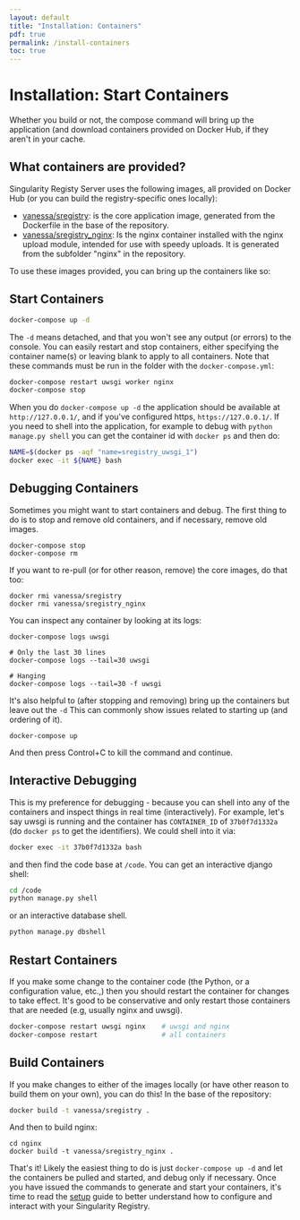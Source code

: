 ```yaml
---
layout: default
title: "Installation: Containers"
pdf: true
permalink: /install-containers
toc: true
---
```


# Installation: Start Containers

Whether you build or not, the compose command will bring up the application (and download containers provided on Docker Hub, if they aren't in your cache.

## What containers are provided?

Singularity Registy Server uses the following images, all provided on Docker Hub (or you can build the registry-specific ones
locally):

 - [vanessa/sregistry](https://hub.docker.com/r/vanessa/sregistry): is the core application image, generated from the Dockerfile in the base of the repository.
 - [vanessa/sregistry_nginx](https://hub.docker.com/r/vanessa/sregistry_nginx/): Is the nginx container installed with the nginx upload module, intended for use with speedy uploads. It is generated from the subfolder "nginx" in the repository.

To use these images provided, you can bring up the containers like so:

## Start Containers

```bash
docker-compose up -d
```

The `-d` means detached, and that you won't see any output (or errors) to the console. You can easily restart and stop containers, either specifying the container name(s) or leaving blank to apply to all containers. Note that these commands must be run in the folder with the `docker-compose.yml`:

```bash
docker-compose restart uwsgi worker nginx
docker-compose stop
```

When you do `docker-compose up -d` the application should be available at `http://127.0.0.1/`, and if you've configured https, `https://127.0.0.1/`. If you need to shell into the application, for example to debug with `python manage.py shell` you can get the container id with `docker ps` and then do:

```bash
NAME=$(docker ps -aqf "name=sregistry_uwsgi_1")
docker exec -it ${NAME} bash
```

## Debugging Containers

Sometimes you might want to start containers and debug. The first thing to do is to stop and remove old containers,
and if necessary, remove old images.

```
docker-compose stop
docker-compose rm
```

If you want to re-pull (or for other reason, remove) the core images, do that too:

```
docker rmi vanessa/sregistry
docker rmi vanessa/sregistry_nginx
```

You can inspect any container by looking at its logs:

```
docker-compose logs uwsgi

# Only the last 30 lines
docker-compose logs --tail=30 uwsgi

# Hanging
docker-compose logs --tail=30 -f uwsgi
```

It's also helpful to (after stopping and removing) bring up the containers but leave out the `-d`
This can commonly show issues related to starting up (and ordering of it).

```
docker-compose up
```

And then press Control+C to kill the command and continue.

## Interactive Debugging

This is my preference for debugging - because you can shell into any of the containers and inspect 
things in real time (interactively). For example, let's say uwsgi is running and the container
has `CONTAINER_ID` of `37b0f7d1332a` (do `docker ps` to get the identifiers). We could
shell into it via:

```bash
docker exec -it 37b0f7d1332a bash
```

and then find the code base at `/code`. You can get an interactive django shell:

```bash
cd /code
python manage.py shell
```

or an interactive database shell.

```bash
python manage.py dbshell
```

## Restart Containers

If you make some change to the container code (the Python, or a configuration value, etc.,) then you
should restart the container for changes to take effect. It's good to be conservative and only restart
those containers that are needed (e.g, usually nginx and uwsgi). 

```bash
docker-compose restart uwsgi nginx    # uwsgi and nginx
docker-compose restart                # all containers
```


## Build Containers

If you make changes to either of the images locally (or have other reason to build them on your own), 
you can do this!  In the base of the repository:

```bash
docker build -t vanessa/sregistry .
```

And then to build nginx:

```
cd nginx
docker build -t vanessa/sregistry_nginx .
```

That's it! Likely the easiest thing to do is just `docker-compose up -d` and let the containers
be pulled and started, and debug only if necessary. Once you have issued the commands to generate and start your containers,
it's time to read the [setup](/sregistry/setup) guide to better understand how to configure and interact with your Singularity Registry.
